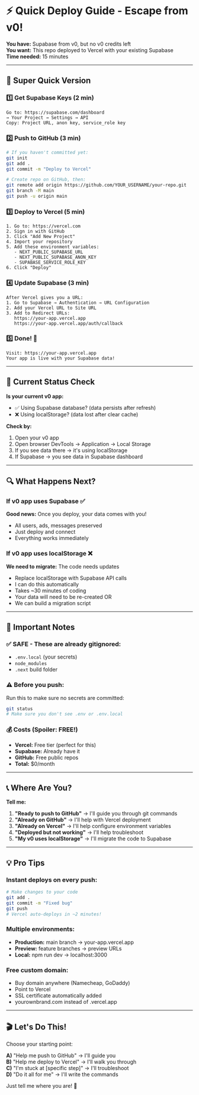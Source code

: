 # ⚡ Quick Deploy Guide - Escape from v0!

**You have:** Supabase from v0, but no v0 credits left  
**You want:** This repo deployed to Vercel with your existing Supabase  
**Time needed:** 15 minutes

---

## 🎯 Super Quick Version

### 1️⃣ Get Supabase Keys (2 min)
```
Go to: https://supabase.com/dashboard
→ Your Project → Settings → API
Copy: Project URL, anon key, service_role key
```

### 2️⃣ Push to GitHub (3 min)
```bash
# If you haven't committed yet:
git init
git add .
git commit -m "Deploy to Vercel"

# Create repo on GitHub, then:
git remote add origin https://github.com/YOUR_USERNAME/your-repo.git
git branch -M main
git push -u origin main
```

### 3️⃣ Deploy to Vercel (5 min)
```
1. Go to: https://vercel.com
2. Sign in with GitHub
3. Click "Add New Project"
4. Import your repository
5. Add these environment variables:
   - NEXT_PUBLIC_SUPABASE_URL
   - NEXT_PUBLIC_SUPABASE_ANON_KEY
   - SUPABASE_SERVICE_ROLE_KEY
6. Click "Deploy"
```

### 4️⃣ Update Supabase (3 min)
```
After Vercel gives you a URL:
1. Go to Supabase → Authentication → URL Configuration
2. Add your Vercel URL to Site URL
3. Add to Redirect URLs:
   https://your-app.vercel.app
   https://your-app.vercel.app/auth/callback
```

### 5️⃣ Done! 🎉
```
Visit: https://your-app.vercel.app
Your app is live with your Supabase data!
```

---

## 🤔 Current Status Check

**Is your current v0 app:**
- ✅ Using Supabase database? (data persists after refresh)
- ❌ Using localStorage? (data lost after clear cache)

**Check by:**
1. Open your v0 app
2. Open browser DevTools → Application → Local Storage
3. If you see data there → it's using localStorage
4. If Supabase → you see data in Supabase dashboard

---

## 🔍 What Happens Next?

### If v0 app uses Supabase ✅
**Good news:** Once you deploy, your data comes with you!
- All users, ads, messages preserved
- Just deploy and connect
- Everything works immediately

### If v0 app uses localStorage ❌
**We need to migrate:** The code needs updates
- Replace localStorage with Supabase API calls
- I can do this automatically
- Takes ~30 minutes of coding
- Your data will need to be re-created OR
- We can build a migration script

---

## 🚨 Important Notes

### ✅ SAFE - These are already gitignored:
- `.env.local` (your secrets)
- `node_modules`
- `.next` build folder

### ⚠️ Before you push:
Run this to make sure no secrets are committed:
```bash
git status
# Make sure you don't see .env or .env.local
```

### 💰 Costs (Spoiler: FREE!)
- **Vercel:** Free tier (perfect for this)
- **Supabase:** Already have it
- **GitHub:** Free public repos
- **Total:** $0/month

---

## 📞 Where Are You?

**Tell me:**

1. **"Ready to push to GitHub"** → I'll guide you through git commands
2. **"Already on GitHub"** → I'll help with Vercel deployment
3. **"Already on Vercel"** → I'll help configure environment variables
4. **"Deployed but not working"** → I'll help troubleshoot
5. **"My v0 uses localStorage"** → I'll migrate the code to Supabase

---

## 💡 Pro Tips

### Instant deploys on every push:
```bash
# Make changes to your code
git add .
git commit -m "Fixed bug"
git push
# Vercel auto-deploys in ~2 minutes!
```

### Multiple environments:
- **Production:** main branch → your-app.vercel.app
- **Preview:** feature branches → preview URLs
- **Local:** npm run dev → localhost:3000

### Free custom domain:
- Buy domain anywhere (Namecheap, GoDaddy)
- Point to Vercel
- SSL certificate automatically added
- yourownbrand.com instead of .vercel.app

---

## 🎬 Let's Do This!

Choose your starting point:

**A)** "Help me push to GitHub" → I'll guide you  
**B)** "Help me deploy to Vercel" → I'll walk you through  
**C)** "I'm stuck at [specific step]" → I'll troubleshoot  
**D)** "Do it all for me" → I'll write the commands  

Just tell me where you are! 🚀

